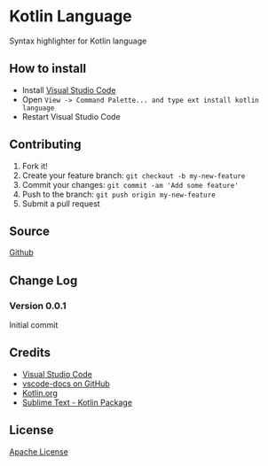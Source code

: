# Kotlin Language

Syntax highlighter for Kotlin language

## How to install
* Install [Visual Studio Code](https://code.visualstudio.com/)
* Open `View -> Command Palette... and type ext install kotlin language`
* Restart Visual Studio Code

## Contributing

1. Fork it!
2. Create your feature branch: `git checkout -b my-new-feature`
3. Commit your changes: `git commit -am 'Add some feature'`
4. Push to the branch: `git push origin my-new-feature`
5. Submit a pull request

## Source

[Github](https://github.com/mathiasfrohlich/vscode-kotlin)
        
## Change Log

### Version 0.0.1
Initial commit

## Credits

* [Visual Studio Code](https://code.visualstudio.com/)
* [vscode-docs on GitHub](https://github.com/Microsoft/vscode-docs)
* [Kotlin.org](https://kotlinlang.org/)
* [Sublime Text - Kotlin Package](https://github.com/vkostyukov/kotlin-sublime-package)
        
## License

[Apache License](https://raw.githubusercontent.com/mathiasfrohlich/vscode-kotlin/master/LICENSE)